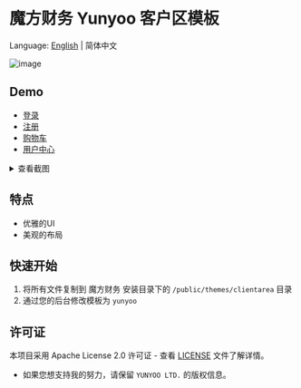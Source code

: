 # 魔方财务 Yunyoo 客户区模板

Language: [English](README.md) | 简体中文

![image](https://github.com/user-attachments/assets/31815a2d-1c85-49f6-b93c-5d4ce2ad116d)

## Demo

- [登录](https://yunyoo.cc/login)
- [注册](https://yunyoo.cc/register)
- [购物车](https://yunyoo.cc/cart)
- [用户中心](https://yunyoo.cc/clientarea)

<details>
<summary>查看截图</summary>

![1](https://github.com/user-attachments/assets/9c1c8769-dcee-4fcc-a003-e1f1e8a001d0)
![2](https://github.com/user-attachments/assets/2d812d91-0d79-4c05-a883-293bf7ee43ee)
![3](https://github.com/user-attachments/assets/ab45f08c-f0f0-4cf7-94cc-d9c3ca30009b)
![4](https://github.com/user-attachments/assets/0f09dc13-5061-4b72-b1b8-2e874650fa39)
</details>

## 特点

- 优雅的UI
- 美观的布局


## 快速开始

1. 将所有文件复制到 魔方财务 安装目录下的 `/public/themes/clientarea` 目录
2. 通过您的后台修改模板为 `yunyoo`

## 许可证

本项目采用 Apache License 2.0 许可证 - 查看 [LICENSE](LICENSE) 文件了解详情。 
- 如果您想支持我的努力，请保留 `YUNYOO LTD.` 的版权信息。